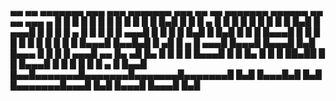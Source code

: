 

 
 
 
 
 
 
 
 
 
 
 
 
 ▄▄   ▄▄ ▄▄▄▄▄▄▄ ▄▄▄     ▄▄▄     ▄▄▄▄▄▄▄         ▄▄▄ ▄▄   ▄▄    ▄▄▄▄▄▄▄ ▄▄▄▄▄▄   ▄▄   ▄▄ ▄▄▄   ▄ 
█  █ █  █       █   █   █   █   █       █       █   █  █▄█  █  █       █   ▄  █ █  █ █  █   █ █ █
█  █▄█  █    ▄▄▄█   █   █   █   █   ▄   █       █   █       █  █    ▄▄▄█  █ █ █ █  █▄█  █   █▄█ █
█       █   █▄▄▄█   █   █   █   █  █ █  █       █   █       █  █   █▄▄▄█   █▄▄█▄█       █      ▄█
█   ▄   █    ▄▄▄█   █▄▄▄█   █▄▄▄█  █▄█  █▄▄▄    █   █       █  █    ▄▄▄█    ▄▄  █▄     ▄█     █▄ 
█  █ █  █   █▄▄▄█       █       █       █▄  █   █   █ ██▄██ █  █   █▄▄▄█   █  █ █ █   █ █    ▄  █
█▄▄█ █▄▄█▄▄▄▄▄▄▄█▄▄▄▄▄▄▄█▄▄▄▄▄▄▄█▄▄▄▄▄▄▄█ █▄█   █▄▄▄█▄█   █▄█  █▄▄▄▄▄▄▄█▄▄▄█  █▄█ █▄▄▄█ █▄▄▄█ █▄█
